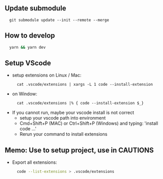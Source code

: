 ## Update submodule

```
  git submodule update --init --remote --merge
```

## How to develop

```bash
  yarn && yarn dev
```

## Setup VScode

- setup extensions on Linux / Mac:
  ```
    cat .vscode/extensions | xargs -L 1 code --install-extension
  ```
- on Window:
  ```
    cat .vscode/extensions |% { code --install-extension $_}
  ```
- If you cannot run, maybe your vscode install is not correct
  - setup your vscode path into environment
  - Cmd+Shift+P (MAC) or Ctrl+Shift+P (Windows) and typing: 'install code ...'
  - Rerun your command to install extensions

## Memo: Use to setup project, use in CAUTIONS

- Export all extensions:
  ```bash
    code --list-extensions > .vscode/extensions
  ```
